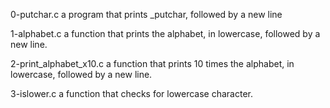 0-putchar.c
  a program that prints _putchar, followed by a new line

1-alphabet.c
  a function that prints the alphabet, in lowercase, followed by a new line.

2-print_alphabet_x10.c
  a function that prints 10 times the alphabet, in lowercase, followed by a new line.

3-islower.c
  a function that checks for lowercase character.
